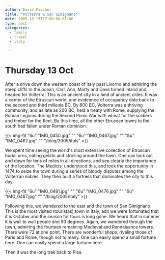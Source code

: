 ```yaml
---
author: David Fischer
title: "Volterra & San Gimignano"
date: 2005-10-13T17:00:00-07:00
type: post
categories:
  - family
  - travel
  - italy

---
```


Thursday 13 Oct
================

After a drive down the western coast of Italy past Livorno and admiring the steep cliffs to the ocean, Carl, Ann, Marty and Dave turned inland and headed for Volterra. This is an ancient city in a land of ancient cities. It was a center of the Etruscan world, and evideence of occupancy date back to the second and third millenia BC. By 800 BC, Volterra was a thriving community, and as late as 200 BC, held a treaty with Rome, supplying the Roman Legions during the Second Punic War with wheat for the soldiers and timber for the fleet. By this time, all the other Etruscan towns to the south had fallen under Roman dominion.

<!--more-->

{{< img-fit
    "6u" "IMG_0450.jpg" ""
    "6u" "IMG_0467.jpg" ""
    "8u" "IMG_0462.jpg" ""
    "/blog/2005/italy" >}}

We spent time seeing the world's most extensive collection of Etruscan burial urns, eating gelato and strolling around the town. One can look out and down for tens of miles in all directions, and see clearly the importance of the location. The Medicis' understood this, and took the opportunity in 1474 to seize the town during a series of bloody disputes among the Volterran nobles. They then built a fortress that dominates the city to this day.

{{< img-fit
    "6u" "IMG_0481.jpg" ""
    "6u" "IMG_0476.jpg" ""
    "6u" "IMG_0487.jpg" ""
    "/blog/2005/italy" >}}

Following this, we wandered to the east and the town of San Gimignano. This is the most visited (touristas) town in Italy, adn we were fortunated that it is October and the season for tours is long gone. We heard that in summer it is wall to wall people and 90 degrees. Again, we wandered through the town, admiring the fourteen remaining Medieval and Rennaisance towers. There were 72 at one point. There are wonderful shops, rivaling those of Paris and Rome, though not to many. One can easily spend a small fortune here. One can easily spend a large fortune here.

Then it was the long trek back to Pisa.
